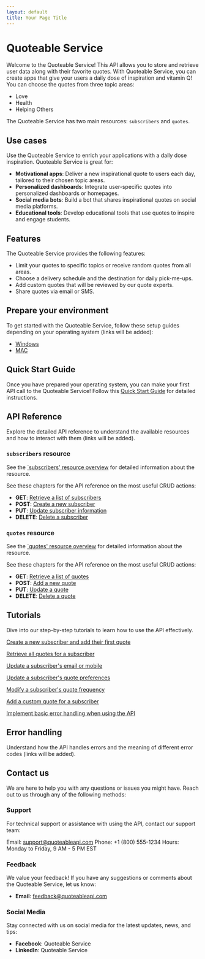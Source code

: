 ```yaml
---
layout: default
title: Your Page Title
---
```


# Quoteable Service

Welcome to the Quoteable Service! This API allows you to store and retrieve user data along with their favorite quotes.
With Quoteable Service, you can create apps that give your users a daily dose of inspiration and vitamin Q!
You can choose the quotes from three topic areas:

* Love
* Health
* Helping Others

The Quoteable Service has two main resources: `subscribers` and `quotes`.

## Use cases

Use the Quoteable Service to enrich your applications with a daily dose inspiration. Quoteable Service is great for:

* **Motivational apps**: Deliver a new inspirational quote to users each day, tailored to their chosen topic areas.
* **Personalized dashboards**: Integrate user-specific quotes into personalized dashboards or homepages.
* **Social media bots**: Build a bot that shares inspirational quotes on social media platforms.
* **Educational tools**: Develop educational tools that use quotes to inspire and engage students.

## Features

The Quoteable Service provides the following features:

* Limit your quotes to specific topics or receive random quotes from all areas.
* Choose a delivery schedule and the destination for daily pick-me-ups.
* Add custom quotes that will be reviewed by our quote experts.
* Share quotes via email or SMS.

## Prepare your environment

To get started with the Quoteable Service, follow these setup guides depending on your operating system (links will be added):

* [Windows](tutorials/prepare-windows.md)
* [MAC](tutorials/prepare-mac.md)

## Quick Start Guide

Once you have prepared your operating system, you can make your first API call to the Quoteable Service! Follow this [Quick Start Guide](tutorials/quick-start-guide.md) for detailed instructions.

## API Reference

Explore the detailed API reference to understand the available resources and how to interact with them (links will be added).

### `subscribers` resource

See the [`subscribers' resource overview](api/subscribers.md) for detailed information about the resource.

See these chapters for the API reference on the most useful CRUD actions:

* **GET**: [Retrieve a list of subscribers](api/subscribers-get-all-subscribers.md)
* **POST**: [Create a new subscriber](api/subscribers-add-subscriber.md)
* **PUT**: [Update subscriber information](api/subscribers-update-subscriber.md)
* **DELETE**: [Delete a subscriber](api/subscribers-delete-subscriber.md)

### `quotes` resource

See the [`quotes' resource overview](api/quotes.md) for detailed information about the resource.

See these chapters for the API reference on the most useful CRUD actions:

* **GET**: [Retrieve a list of quotes](api/quotes-get-all-quotes.md)
* **POST**: [Add a new quote](api/quotes-add-quote.md)
* **PUT**: [Update a quote](api/quotes-update-quote.md)
* **DELETE**: [Delete a quote](api/quotes-delete-quote-by-id.md)

## Tutorials

Dive into our step-by-step tutorials to learn how to use the API effectively.

[Create a new subscriber and add their first quote](tutorials/create-subscriber-add-first-quote.md)

[Retrieve all quotes for a subscriber](tutorials/all-quotes-for-subscriber.md)

[Update a subscriber's email or mobile](tutorials/update-email-mobile.md)

[Update a subscriber's quote preferences](tutorials/update-subscribers-quote-preferences.md)

[Modify a subscriber's quote frequency](tutorials/modify-quote-frequency.md)

[Add a custom quote for a subscriber](tutorials/add-custom-quote-for-subscriber.md)

[Implement basic error handling when using the API](tutorials/implement-error-handling.md)

## Error handling

Understand how the API handles errors and the meaning of different error codes (links will be added).

## Contact us

We are here to help you with any questions or issues you might have. Reach out to us through any of the following methods:

### Support

For technical support or assistance with using the API, contact our support team:

Email: <support@quoteableapi.com>
Phone: +1 (800) 555-1234
Hours: Monday to Friday, 9 AM - 5 PM EST

### Feedback

We value your feedback! If you have any suggestions or comments about the Quoteable Service, let us know:

* **Email**: <feedback@quoteableapi.com>

### Social Media

Stay connected with us on social media for the latest updates, news, and tips:

* **Facebook**: Quoteable Service
* **LinkedIn**: Quoteable Service
